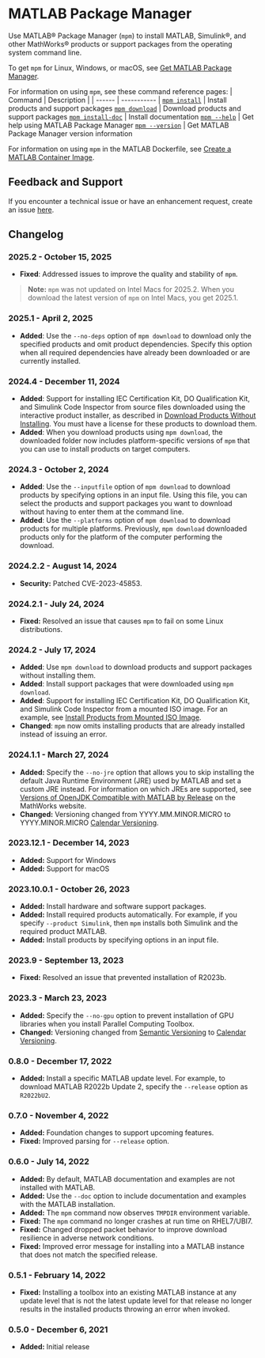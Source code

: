# MATLAB Package Manager

Use MATLAB® Package Manager (`mpm`) to install MATLAB, Simulink®, and other MathWorks® products or support packages from the operating system command line.

To get `mpm` for Linux, Windows, or macOS, see [Get MATLAB Package Manager](https://www.mathworks.com/help/install/ug/get-mpm-os-command-line.html).

For information on using `mpm`, see these command reference pages:
| Command | Description |
| ------ | ----------- |
[`mpm install`](https://www.mathworks.com/help/install/ug/mpminstall.html) | Install products and support packages
[`mpm download`](https://www.mathworks.com/help/install/ug/mpmdownload.html) | Download products and support packages
[`mpm install-doc`](https://www.mathworks.com/help/install/ug/mpminstalldoc.html) | Install documentation
[`mpm --help`](https://www.mathworks.com/help/install/ug/mpmhelp.html) | Get help using MATLAB Package Manager
[`mpm --version`](https://www.mathworks.com/help/install/ug/mpmversion.html) | Get MATLAB Package Manager version information

For information on using `mpm` in the MATLAB Dockerfile, see [Create a MATLAB Container Image](https://github.com/mathworks-ref-arch/matlab-dockerfile/blob/main/README.md).

## Feedback and Support

If you encounter a technical issue or have an enhancement request, create an issue [here](https://github.com/mathworks-ref-arch/matlab-dockerfile/issues).

## Changelog

### 2025.2 - October 15, 2025
- **Fixed**: Addressed issues to improve the quality and stability of `mpm`.

> **Note:**
> `mpm` was not updated on Intel Macs for 2025.2. When you download the latest version of `mpm` on Intel Macs, you get 2025.1.

### 2025.1 - April 2, 2025
- **Added**: Use the `--no-deps` option of `mpm download` to download only the specified products and omit product dependencies. Specify this option when all required dependencies have already been downloaded or are currently installed.

### 2024.4 - December 11, 2024
- **Added**: Support for installing IEC Certification Kit, DO Qualification Kit, and Simulink Code Inspector from source files downloaded using the interactive product installer, as described in [Download Products Without Installing](https://www.mathworks.com/help/install/ug/download-without-installing.html). You must have a license for these products to download them.
- **Added**: When you download products using `mpm download`, the downloaded folder now includes platform-specific versions of `mpm` that you can use to install products on target computers.

### 2024.3 - October 2, 2024
- **Added**: Use the `--inputfile` option of `mpm download` to download products by specifying options in an input file. Using this file, you can select the products and support packages you want to download without having to enter them at the command line.
- **Added**: Use the `--platforms` option of `mpm download` to download products for multiple platforms. Previously, `mpm download` downloaded products only for the platform of the computer performing the download.

### 2024.2.2 - August 14, 2024
- **Security:** Patched CVE-2023-45853.

### 2024.2.1 - July 24, 2024
- **Fixed:** Resolved an issue that causes `mpm` to fail on some Linux distributions.

### 2024.2 - July 17, 2024
- **Added**: Use `mpm download` to download products and support packages without installing them.
- **Added**: Install support packages that were downloaded using `mpm download`.
- **Added**: Support for installing IEC Certification Kit, DO Qualification Kit, and Simulink Code Inspector from a mounted ISO image. For an example, see [Install Products from Mounted ISO Image](https://www.mathworks.com/help/install/ug/mpminstall.html#mw_3a3793a5-4576-464b-adf9-24c714709e6c).
- **Changed**: `mpm` now omits installing products that are already installed instead of issuing an error.

### 2024.1.1 - March 27, 2024
- **Added:** Specify the `--no-jre` option that allows you to skip installing the default Java Runtime Environment (JRE) used by MATLAB and set a custom JRE instead. For information on which JREs are supported, see [Versions of OpenJDK Compatible with MATLAB by Release](https://www.mathworks.com/support/requirements/openjdk.html) on the MathWorks website.
- **Changed:** Versioning changed from YYYY.MM.MINOR.MICRO to YYYY.MINOR.MICRO [Calendar Versioning](https://calver.org/).

### 2023.12.1 - December 14, 2023
- **Added:** Support for Windows
- **Added:** Support for macOS

### 2023.10.0.1 - October 26, 2023
- **Added:** Install hardware and software support packages.
- **Added:** Install required products automatically. For example, if you specify `--product Simulink`, then `mpm` installs both Simulink and the required product MATLAB.
- **Added:** Install products by specifying options in an input file.

### 2023.9 - September 13, 2023

- **Fixed:** Resolved an issue that prevented installation of R2023b.

### 2023.3 - March 23, 2023

- **Added:** Specify the `--no-gpu` option to prevent installation of GPU libraries when you install Parallel Computing Toolbox.
- **Changed:** Versioning changed from [Semantic Versioning](https://semver.org/) to [Calendar Versioning](https://calver.org/). 

### 0.8.0 - December 17, 2022

- **Added:** Install a specific MATLAB update level. For example, to download MATLAB R2022b Update 2, specify the `--release` option as `R2022bU2`.

### 0.7.0 - November 4, 2022

- **Added:** Foundation changes to support upcoming features.
- **Fixed:** Improved parsing for `--release` option.

### 0.6.0 - July 14, 2022

- **Added:** By default, MATLAB documentation and examples are not installed with MATLAB.
- **Added:** Use the `--doc` option to include documentation and examples with the MATLAB installation.
- **Added:** The `mpm` command now observes `TMPDIR` environment variable.
- **Fixed:** The `mpm` command no longer crashes at run time on RHEL7/UBI7.
- **Fixed:** Changed dropped packet behavior to improve download resilience in adverse network conditions.
- **Fixed:** Improved error message for installing into a MATLAB instance that does not match the specified release.

### 0.5.1 - February 14, 2022

- **Fixed:** Installing a toolbox into an existing MATLAB instance at any update level that is not the latest update level for that release no longer results in the installed products throwing an error when invoked.

### 0.5.0 - December 6, 2021

- **Added:** Initial release
